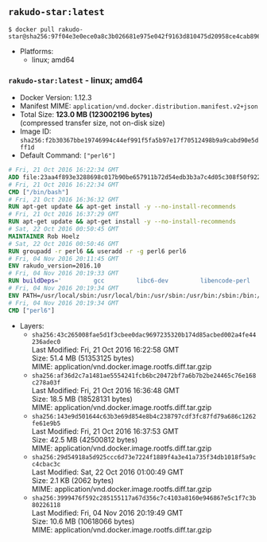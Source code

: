 ## `rakudo-star:latest`

```console
$ docker pull rakudo-star@sha256:97f04e3e0ece0a8c3b026681e975e042f9163d810475d20958ce4cab8966f63b
```

-	Platforms:
	-	linux; amd64

### `rakudo-star:latest` - linux; amd64

-	Docker Version: 1.12.3
-	Manifest MIME: `application/vnd.docker.distribution.manifest.v2+json`
-	Total Size: **123.0 MB (123002196 bytes)**  
	(compressed transfer size, not on-disk size)
-	Image ID: `sha256:f2b30367bbe19746994c44ef991f5fa5b97e17f70512498b9a9cabd90e5dff1d`
-	Default Command: `["perl6"]`

```dockerfile
# Fri, 21 Oct 2016 16:22:34 GMT
ADD file:23aa4f893e3288698c017b90be657911b72d54edb3b3a7c4d05c308f50f9228f in / 
# Fri, 21 Oct 2016 16:22:34 GMT
CMD ["/bin/bash"]
# Fri, 21 Oct 2016 16:36:32 GMT
RUN apt-get update && apt-get install -y --no-install-recommends 		ca-certificates 		curl 		wget 	&& rm -rf /var/lib/apt/lists/*
# Fri, 21 Oct 2016 16:37:29 GMT
RUN apt-get update && apt-get install -y --no-install-recommends 		bzr 		git 		mercurial 		openssh-client 		subversion 				procps 	&& rm -rf /var/lib/apt/lists/*
# Sat, 22 Oct 2016 00:50:45 GMT
MAINTAINER Rob Hoelz
# Sat, 22 Oct 2016 00:50:46 GMT
RUN groupadd -r perl6 && useradd -r -g perl6 perl6
# Fri, 04 Nov 2016 20:11:45 GMT
ENV rakudo_version=2016.10
# Fri, 04 Nov 2016 20:19:33 GMT
RUN buildDeps='         gcc         libc6-dev         libencode-perl         make     '     && set -x     && apt-get update     && apt-get --yes install --no-install-recommends $buildDeps     && rm -rf /var/lib/apt/lists/*     && mkdir /root/rakudo     && curl -fsSL http://rakudo.org/downloads/star/rakudo-star-${rakudo_version}.tar.gz -o rakudo.tar.gz     && tar xzf rakudo.tar.gz --strip-components=1 -C /root/rakudo     && (         cd /root/rakudo         && perl Configure.pl --prefix=/usr --gen-moar         && make install     )     && rm -rf /rakudo.tar.gz /root/rakudo     && apt-get purge -y --auto-remove $buildDeps
# Fri, 04 Nov 2016 20:19:34 GMT
ENV PATH=/usr/local/sbin:/usr/local/bin:/usr/sbin:/usr/bin:/sbin:/bin:/usr/share/perl6/site/bin
# Fri, 04 Nov 2016 20:19:34 GMT
CMD ["perl6"]
```

-	Layers:
	-	`sha256:43c265008fae5d1f3cbee0dac9697235320b174d85acbed002a4fe44236adec0`  
		Last Modified: Fri, 21 Oct 2016 16:22:58 GMT  
		Size: 51.4 MB (51353125 bytes)  
		MIME: application/vnd.docker.image.rootfs.diff.tar.gzip
	-	`sha256:af36d2c7a1481ae5554241fcb6bc20472bf7a6b7b2be24465c76e168c278a03f`  
		Last Modified: Fri, 21 Oct 2016 16:36:48 GMT  
		Size: 18.5 MB (18528131 bytes)  
		MIME: application/vnd.docker.image.rootfs.diff.tar.gzip
	-	`sha256:143e9d501644c63b3e69d854e8b4c238797cdf3fc87fd79a686c1262fe61e9b5`  
		Last Modified: Fri, 21 Oct 2016 16:37:53 GMT  
		Size: 42.5 MB (42500812 bytes)  
		MIME: application/vnd.docker.image.rootfs.diff.tar.gzip
	-	`sha256:29d54918a5d925ccc6d73e7224f1889f4a3e41a735f34db1018f5a9cc4cbac3c`  
		Last Modified: Sat, 22 Oct 2016 01:00:49 GMT  
		Size: 2.1 KB (2062 bytes)  
		MIME: application/vnd.docker.image.rootfs.diff.tar.gzip
	-	`sha256:3999476f592c285155117a67d356c7c4103a8160e946867e5c1f7c3b80226118`  
		Last Modified: Fri, 04 Nov 2016 20:19:49 GMT  
		Size: 10.6 MB (10618066 bytes)  
		MIME: application/vnd.docker.image.rootfs.diff.tar.gzip
